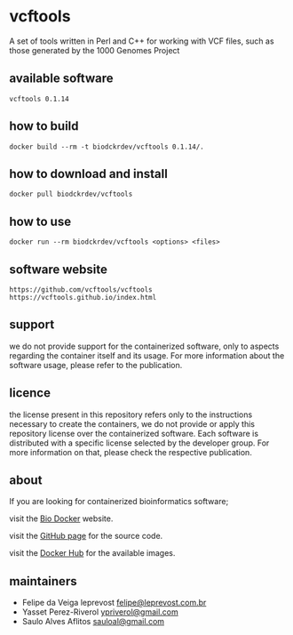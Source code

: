 vcftools
=====
A set of tools written in Perl and C++ for working with VCF files, such as those generated by the 1000 Genomes Project


available software
--------
`vcftools 0.1.14`


how to build
------------
`docker build --rm -t biodckrdev/vcftools 0.1.14/.`


how to download and install
---------------------------
`docker pull biodckrdev/vcftools`


how to use
------------
`docker run --rm biodckrdev/vcftools <options> <files>`


software website
----------------
`
https://github.com/vcftools/vcftools
https://vcftools.github.io/index.html
`

support
-------
we do not provide support for the containerized software, only to aspects regarding the container itself
and its usage. For more information about the software usage, please refer to the publication.


licence
-------
the license present in this repository refers only to the instructions necessary to create the containers, we do not provide or apply this repository license over the containerized software. Each software is distributed with a specific license selected by the developer group. For more information on that, please check the respective publication.


about
-----
If you are looking for containerized bioinformatics software;

visit the [Bio Docker](http://biodocker.github.io "Bio Docker") website.

visit the [GitHub page](https://github.com/BioDocker/) for the source code.

visit the [Docker Hub](https://registry.hub.docker.com/repos/biodckr/) for the available images.


maintainers
-----------
* Felipe da Veiga leprevost <felipe@leprevost.com.br>
* Yasset Perez-Riverol <ypriverol@gmail.com>
* Saulo Alves Aflitos <sauloal@gmail.com>

